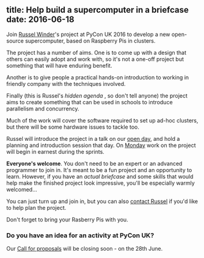 title: Help build a supercomputer in a briefcase
date: 2016-06-18
---

Join [Russel Winder](https://www.russel.org.uk/stories/short-biography.html)'s project at PyCon UK 2016 to develop a
new open-source supercomputer, based on Raspberry Pis in clusters.

The project has a number of aims. One is to come up with a design that others can easily adopt and work with, so it's not a
one-off project but something that will have enduring benefit.

Another is to give people a practical hands-on introduction to working in friendly company with the techniques involved.

Finally (this is Russel's *hidden agenda* , so don't tell anyone) the project aims to create something that can be used
in schools to introduce parallelism and concurrency.

Much of the work will cover the software required to set up ad-hoc clusters, but there will be some hardware issues
to tackle too.

Russel will introduce the project in a talk on our [open day](/introduction/), and hold a planning and introduction
session that day. On [Monday](/code-day/) work on the project will begin in earnest during the sprints.

**Everyone's welcome**. You don't need to be an expert or an advanced programmer to join in. It's meant to be a fun
project and an opportunity to learn. However, if you have an *actual briefcase* and some skills that would help make
the finished project look impressive, you'll be especially warmly welcomed...

You can just turn up and join in, but you can also [contact Russel](https://www.russel.org.uk/stories/contact.html) if
you'd like to help plan the project.

Don't forget to bring your Rasberry Pis with you.

### Do you have an idea for an activity at PyCon UK?

Our [Call for proposals](/cfp/) will be closing soon - on the 28th June.
